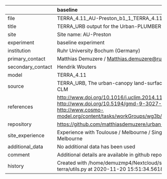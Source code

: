 |                   | baseline                                                                                                                                                                                                          |
|:------------------|:------------------------------------------------------------------------------------------------------------------------------------------------------------------------------------------------------------------|
| file              | TERRA_4.11_AU-Preston_b1_1_TERRA_4.11_AU-Preston_b1.nc                                                                                                                                                            |
| title             | TERRA_URB output for the Urban-PLUMBER project                                                                                                                                                                    |
| site              | Site name: AU-Preston                                                                                                                                                                                             |
| experiment        | baseline experiment                                                                                                                                                                                               |
| institution       | Ruhr University Bochum (Germany)                                                                                                                                                                                  |
| primary_contact   | Matthias Demuzere / Matthias.demuzere@rub.de                                                                                                                                                                      |
| secondary_contact | Hendrik Wouters | Hendrik.Wouters@vito.be                                                                                                                                                                         |
| model             | TERRA_4.11                                                                                                                                                                                                        |
| source            | TERRA_URB, The urban-canopy land-surface scheme of COSMO-CLM                                                                                                                                                      |
| references        | http://www.doi.org/10.1016/j.uclim.2014.11.005 http://www.doi.org/10.5194/gmd-9-3027-2016 http://www.cosmo-model.org/content/tasks/workGroups/wg3b/docs/terra_urb_user.pdf                                        |
| repository        | https://github.com/matthiasdemuzere/urban-plumber-terra                                                                                                                                                           |
| site_experience   | Experience with Toulouse / Melbourne / Singapore / Helsinki. Melbourne | Toulouse: http://www.doi.org/10.1002/joc.3656 Helsinki: http://www.doi.org/10.1002/qj.2659 Singapore: http://www.doi.org/10.1002/qj.3028 |
| additional_data   | No additional data has been used                                                                                                                                                                                  |
| comment           | Additional details are available in github repo                                                                                                                                                                   |
| history           | Created with /home/demuzmp4/Nextcloud/scripts/urban-plumber-terra/utils.py at 2020-11-20 15:51:34.561875                                                                                                          |
